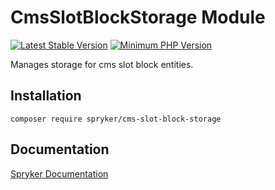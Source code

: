# CmsSlotBlockStorage Module
[![Latest Stable Version](https://poser.pugx.org/spryker/cms-slot-block-storage/v/stable.svg)](https://packagist.org/packages/spryker/cms-slot-block-storage)
[![Minimum PHP Version](https://img.shields.io/badge/php-%3E%3D%208.3-8892BF.svg)](https://php.net/)

Manages storage for cms slot block entities.

## Installation

```
composer require spryker/cms-slot-block-storage
```

## Documentation

[Spryker Documentation](https://docs.spryker.com)
